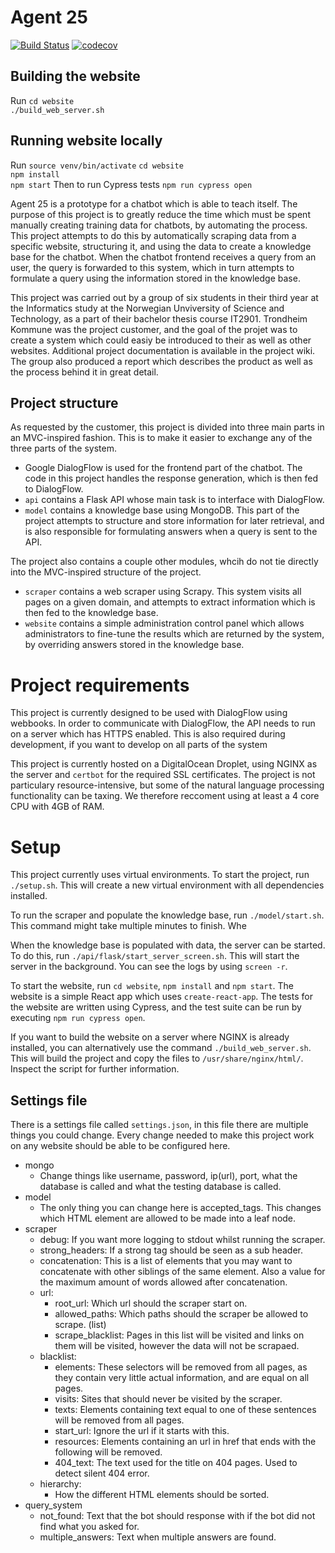 # Agent 25

[![Build Status](https://travis-ci.com/vegarab/agent-25.svg?token=L9RN2jPDa7p43DCcYhYZ&branch=dev)](https://travis-ci.com/vegarab/agent-25)
[![codecov](https://codecov.io/gh/vegarab/agent-25/branch/dev/graph/badge.svg?token=ArL47bWQSN)](https://codecov.io/gh/vegarab/agent-25)
## Building the website
Run
`cd website`  
`./build_web_server.sh`  

## Running website locally
Run
`source venv/bin/activate` 
`cd website`  
`npm install`  
`npm start`
Then to run Cypress tests
`npm run cypress open`

Agent 25 is a prototype for a chatbot which is able to teach itself. The
purpose of this project is to greatly reduce the time which must be spent
manually creating training data for chatbots, by automating the process.
This project attempts to do this by automatically scraping data from a
specific website, structuring it, and using the data to create a knowledge
base for the chatbot. When the chatbot frontend receives a query from an user,
the query is forwarded to this system, which in turn attempts to formulate
a query using the information stored in the knowledge base.

This project was carried out by a group of six students in their third year
at the Informatics study at the Norwegian Unviversity of Science and
Technology, as a part of their bachelor thesis course IT2901. Trondheim
Kommune was the project customer, and the goal of the projet was to create
a system which could easiy be introduced to their as well as other websites.
Additional project documentation is available in the project wiki. The group
also produced a report which describes the product as well as the process
behind it in great detail.

## Project structure

As requested by the customer, this project is divided into three main parts in
an MVC-inspired fashion. This is to make it easier to exchange any of the three
parts of the system.

- Google DialogFlow is used for the frontend part of the chatbot. The code in
  this project handles the response generation, which is then fed to DialogFlow.
- `api` contains a Flask API whose main task is to interface with DialogFlow.
- `model` contains a knowledge base using MongoDB. This part of the project
  attempts to structure and store information for later retrieval, and is also
  responsible for formulating answers when a query is sent to the API.

The project also contains a couple other modules, whcih do not tie directly
into the MVC-inspired structure of the project.

- `scraper` contains a web scraper using Scrapy. This system visits all pages
  on a given domain, and attempts to extract information which is then fed to
  the knowledge base.
- `website` contains a simple administration control panel which allows administrators
to fine-tune the results which are returned by the system, by overriding answers
stored in the knowledge base.

# Project requirements

This project is currently designed to be used with DialogFlow using webbooks.
In order to communicate with DialogFlow, the API needs to run on a server which
has HTTPS enabled. This is also required during development, if you want to
develop on all parts of the system

This project is currently hosted on a DigitalOcean Droplet, using NGINX as
the server and `certbot` for the required SSL certificates. The project is
not particulary resource-intensive, but some of the natural language processing
functionality can be taxing. We therefore reccoment using at least a 4 core CPU
with 4GB of RAM.

# Setup

This project currently uses virtual environments. To start the project, run
`./setup.sh`. This will create a new virtual environment with all dependencies
installed.

To run the scraper and populate the knowledge base, run `./model/start.sh`. This
command might take multiple minutes to finish. Whe

When the knowledge base is populated with data, the server can be started. To do
this, run `./api/flask/start_server_screen.sh`. This will start the server in
the background. You can see the logs by using `screen -r`.

To start the website, run `cd website`, `npm install` and `npm start`. The website
is a simple React app which uses `create-react-app`. The tests for the website are
written using Cypress, and the test suite can be run by executing `npm run cypress open`.

If you want to build the website on a server where NGINX is already installed, you
can alternatively use the command `./build_web_server.sh`. This will build the project
and copy the files to `/usr/share/nginx/html/`. Inspect the script for further information.



## Settings file
There is a settings file called `settings.json`, in this file there are
multiple things you could change. Every change needed to make this project work on any website should be able to be configured here. 

* mongo
    * Change things like username, password, ip(url), port, what the database is called and what the testing database is called.
* model
    * The only thing you can change here is accepted_tags. This changes which HTML element are allowed to be made into a leaf node.
* scraper
    * debug: If you want more logging to stdout whilst running the scraper.
    * strong_headers: If a strong tag should be seen as a sub header.
    * concatenation: This is a list of elements that you may want to concatenate with other siblings of the same element. Also a value for the maximum amount of words allowed after concatenation.
    * url:
        * root_url: Which url should the scraper start on.
        * allowed_paths: Which paths should the scraper be allowed to scrape. (list)
        * scrape_blacklist: Pages in this list will be visited and links on them will be visited, however the data will not be scrapaed.
    * blacklist:
        * elements: These selectors will be removed from all pages, as they contain very little actual information, and are equal on all pages.
        * visits: Sites that should never be visited by the scraper.
        * texts: Elements containing text equal to one of these sentences will be removed from all pages.
        * start_url: Ignore the url if it starts with this.
        * resources: Elements containing an url in href that ends with the following will be removed.
        * 404_text: The text used for the title on 404 pages. Used to detect silent 404 error.
    * hierarchy:
        * How the different HTML elements should be sorted.
* query_system
    * not_found: Text that the bot should response with if the bot did not find what you asked for.
    * multiple_answers: Text when multiple answers are found.
